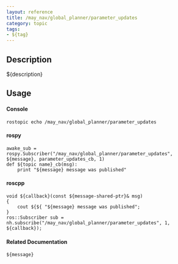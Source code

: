 ```yaml
---
layout: reference
title: /may_nav/global_planner/parameter_updates
category: topic
tags: 
- ${tag}
---
```


## Description
${description}

## Usage
#### Console
```
rostopic echo /may_nav/global_planner/parameter_updates
```

#### rospy
```
awake_sub = rospy.Subscriber("/may_nav/global_planner/parameter_updates", ${message}, parameter_updates_cb, 1)
def ${topic name}_cb(msg):
    print "${message} message was published"
```

#### roscpp
```
void ${callback}(const ${message-shared-ptr}& msg)
{
    cout ${${ "${message} message was published";
}
ros::Subscriber sub = nh.subscribe("/may_nav/global_planner/parameter_updates", 1, ${callback});
```

#### Related Documentation
``${message}``  